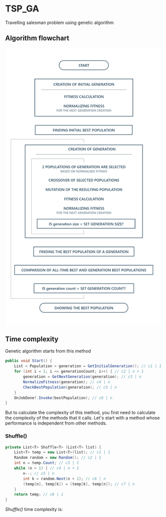 # TSP_GA

Travelling salesman problem using genetic algorithm

## Algorithm flowchart

<p align="center">
  <img src="https://github.com/devJUKI/TSP_GA/blob/main/img1.png" alt="drawing" width="500"/>
</p>

## Time complexity

Genetic algorithm starts from this method

```cs
public void Start() {
    List < Population > generation = GetInitialGeneration(); // c1 | 1
    for (int i = 1; i <= generationCount; i++) { // c2 | n + 1
        generation = GetNextGeneration(generation); // c3 | n
        NormalizeFitness(generation); // c4 | n
        CheckBestPopulation(generation); // c5 | n
    }
    OnJobDone?.Invoke(bestPopulation); // c6 | n
}
```

But to calculate the complexity of this method, you first need to calculate the complexity of the methods that it calls.
Let's start with a method whose performance is independent from other methods.

### Shuffle()

```cs
private List<T> Shuffle<T> (List<T> list) {
    List<T> temp = new List<T>(list); // c1 | 1
    Random random = new Random(); // c2 | 1
    int n = temp.Count; // c3 | 1
    while (n > 1) { // c4 | n + 1
        n--; // c5 | n
        int k = random.Next(n + 1); // c6 | n
        (temp[n], temp[k]) = (temp[k], temp[n]); // c7 | n
    }
    return temp; // c8 | 1
}
```

<i>Shuffle()</i> time complexity is:
